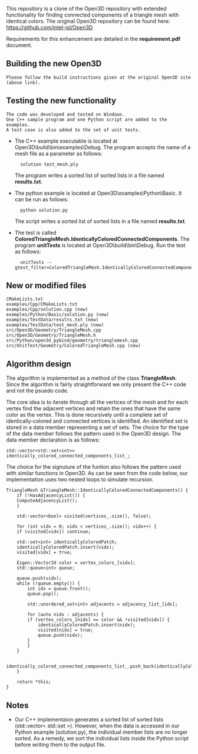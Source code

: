 This repository is a clone of the Open3D repository with extended functionality for finding connected components of a triangle mesh with identical colors.
The original Open3D repository can be found here: https://github.com/intel-isl/Open3D

Requirements for this enhancement are detailed in the <b>requirement.pdf</b> document.

## Building the new Open3D
	Please follow the build instructions given at the original Open3D site (above link).

## Testing the new functionality
	The code was developed and tested on Windows.
	One C++ sample program and one Python script are added to the examples.
	A test case is also added to the set of unit tests.
	
* The C++ example executable is located at Open3D\build\bin\examples\Debug.
	The program accepts the name of a mesh file as a parameter as follows:
	
		solution test_mesh.ply
		
	The program writes a sorted list of sorted lists in a file named <b>results.txt</b>.
		
* The python example is located at Open3D\examples\Python\Basic. It can be run as follows:
	
		python solution.py
		
	The script writes a sorted list of sorted lists in a file named <b>results.txt</b>.
		
* The test is called <b>ColoredTriangleMesh.IdenticallyColoredConnectedComponents</b>.
	The program <b>unitTests</b> is located at Open3D\build\bin\Debug. Run the test as follows:
	
		unitTests --gtest_filter=ColoredTriangleMesh.IdenticallyColoredConnectedComponents

## New or modified files
	CMakeLists.txt
	examples/Cpp/CMakeLists.txt
	examples/Cpp/solution.cpp (new)
	examples/Python/Basic/solution.py (new)
	examples/TestData/results.txt (new)
	examples/TestData/test_mesh.ply (new)
	src/Open3D/Geometry/TriangleMesh.cpp
	src/Open3D/Geometry/TriangleMesh.h
	src/Python/open3d_pybind/geometry/trianglemesh.cpp
	src/UnitTest/Geometry/ColoredTriangleMesh.cpp (new)
	
## Algorithm design

The algorithm is implemented as a method of the class <b>TriangleMesh</b>. Since the algorithm is fairly straightforward we only present the C++ code and not the psuedo code.

The core idea is to iterate through all the vertices of the mesh and for each vertex find the adjacent vertices and retain the ones that have the same color as the vertex. This is done recursively until a complete set of identically-colored and connected vertices is identified. An identified set is stored in a data member representing a set of sets. The choice for the type of the data member follows the pattern used in the Open3D design. The data member declaration is as follows:

	std::vector<std::set<int>> identically_colored_connected_components_list_;
	
The choice for the signuture of the funtion also follows the pattern used with similar functions in Open3D. As can be seen from the code below, our implementation uses two nested loops to simulate recursion. 

	TriangleMesh &TriangleMesh::IdenticallyColoredConnectedComponents() {
	    if (!HasAdjacencyList()) {
		ComputeAdjacencyList();
	    }
    
	    std::vector<bool> visited(vertices_.size(), false);

	    for (int vidx = 0; vidx < vertices_.size(); vidx++) {
		if (visited[vidx]) continue;

		std::set<int> identicallyColoredPatch;
		identicallyColoredPatch.insert(vidx);
		visited[vidx] = true;

		Eigen::Vector3d color = vertex_colors_[vidx];
		std::queue<int> queue;

		queue.push(vidx);
		while (!queue.empty()) {
		    int idx = queue.front();
		    queue.pop();

		    std::unordered_set<int> adjacents = adjacency_list_[idx];

		    for (auto nidx : adjacents) {
			if (vertex_colors_[nidx] == color && !visited[nidx]) {
			    identicallyColoredPatch.insert(nidx);
			    visited[nidx] = true;
			    queue.push(nidx);
			}
		    }
		}

		identically_colored_connected_components_list_.push_back(identicallyColoredPatch);
	    }

	    return *this;
	}

## Notes
* Our C++ implementaion generates a sorted list of sorted lists (std::vector< std::set<int> >). However, when the data is accessed in our Python example (solution.py), the individual member lists are no longer sorted. As a remedy, we sort the individual lists inside the Python script before writing them to the output file.
